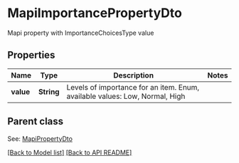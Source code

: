 # MapiImportancePropertyDto

Mapi property with ImportanceChoicesType value             

## Properties
Name | Type | Description | Notes
------------ | ------------- | ------------- | -------------
**value** | **String** | Levels of importance for an item. Enum, available values: Low, Normal, High | 

## Parent class

See: [MapiPropertyDto](MapiPropertyDto.md)



[[Back to Model list]](Models.md) [[Back to API README]](README.md)

